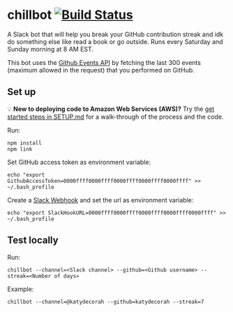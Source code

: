 # chillbot [![Build Status](https://travis-ci.org/katydecorah/chillbot.svg?branch=master)](https://travis-ci.org/katydecorah/chillbot)

A Slack bot that will help you break your GitHub contribution streak and idk do something else like read a book or go outside. Runs every Saturday and Sunday morning at 8 AM EST.

This bot uses the [Github Events API](https://developer.github.com/v3/activity/events/) by fetching the last 300 events (maximum allowed in the request) that you performed on GitHub.

## Set up

:bulb: **New to deploying code to Amazon Web Services (AWS)?** Try the [get started steps in SETUP.md](SETUP.md) for a walk-through of the process and the code.

Run:

```
npm install
npm link
```

Set GitHub access token as environment variable:

```
echo "export GithubAccessToken=0000ffff0000ffff0000ffff0000ffff0000ffff" >> ~/.bash_profile
```

Create a [Slack Webhook](https://api.slack.com/incoming-webhooks) and set the url as environment variable:

```
echo "export SlackHookURL=0000ffff0000ffff0000ffff0000ffff0000ffff" >> ~/.bash_profile
```

## Test locally

Run:

```
chillbot --channel=<Slack channel> --github=<Github username> --streak=<Number of days>
```

Example:

```
chillbot --channel=@katydecorah --github=katydecorah --streak=7
```
